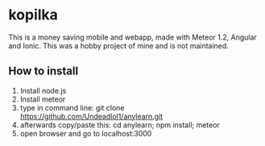 # kopilka
This is a money saving mobile and webapp, made with Meteor 1.2, Angular and Ionic.
This was a hobby project of mine and is not maintained.

## How to install

 1. Install node.js
 2. Install meteor
 3. type in command line: git clone https://github.com/Undeadlol1/anylearn.git
 4. afterwards copy/paste this: cd anylearn; npm install; meteor
 5. open browser and go to localhost:3000
